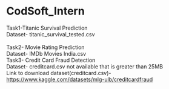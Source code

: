 # CodSoft_Intern
Task1-Titanic Survival Prediction 
<br>
Dataset- titanic_survival_tested.csv
<br>
<br>
Task2- Movie Rating Prediction
<br>
Dataset- IMDb Movies India.csv
<br>
Task3- Credit Card Fraud Detection
<br>
Dataset- creditcard.csv  not available that is greater than 25MB
<br>
Link to download dataset(creditcard.csv)-https://www.kaggle.com/datasets/mlg-ulb/creditcardfraud
